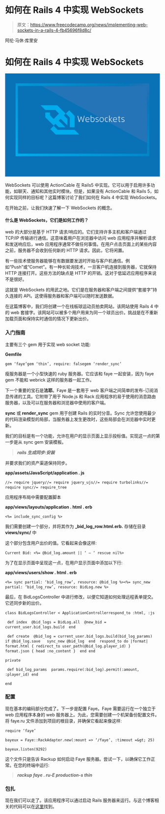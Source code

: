 # 如何在 Rails 4 中实现 WebSockets

> 原文：<https://www.freecodecamp.org/news/implementing-web-sockets-in-a-rails-4-fb45696f8d8c/>

阿伦·马休·库里安

# 如何在 Rails 4 中实现 WebSockets

![ZRji2jJ34FICqBQ2nt8t6lGfpG75HN253xMw](img/38cc1ee96a45a8941e85c1ddd78e4044.png)

WebSockets 可以使用 ActionCable 在 Rails5 中实现。它可以用于启用许多功能，如聊天、通知和其他实时模块。但是，如果没有 ActionCable 和 Rails 5，如何实现同样的目标呢？这篇博客讨论了我们如何在 Rails 4 中实现 WebSockets。

在开始之前，让我们快速了解一下 WebSockets 的概念。

#### 什么是 WebSockets，它们是如何工作的？

web 的大部分是基于 HTTP 请求/响应的。它们支持许多主机和客户端通过 TCP/IP 传输进行通信。这意味着用户在浏览器中访问 web 应用程序并解析请求和发送响应后，web 应用程序通常不做任何事情。在用户点击页面上的某些内容之前，服务器不会收到任何新的 HTTP 请求。因此，它将闲置。

有一些技术使服务器能够在有数据要发送时开始与客户机通信。例如“Push”或“Comet”。有一种长轮询技术，一旦客户机连接到服务器，它就保持 HTTP 连接打开。这些方法的缺点是 HTTP 的开销。这对于低延迟应用程序来说不是很好。

这就是 WebSockets 的用武之地。它们是在服务器和客户端之间提供“套接字”持久连接的 API。这使得服务器和客户端可以随时发送数据。

在这篇博客中，我们将创建一个在线板球运动员拍卖网站，该网站使用 Rails 4 中的 web 套接字。该网站可以被多个用户用来为同一个球员出价。挑战是在不重新加载页面和保持实时通信的情况下更新出价。

### 入门指南

主要有三个 gem 用于实现 web socket 功能:

**Gemfile**

```
gem ‘faye’gem ‘thin’, require: falsegem ‘render_sync’
```

瘦服务器是一个小型快速的 ruby 服务器。它应该和 faye 一起安装，因为 faye gem 不能和 webrick 这样的服务器一起工作。

下一个重要的宝石是**法耶**。Faye 是一套用于 web 客户端之间简单的发布-订阅消息传递的工具。它附带了用于 Node.js 和 Rack 应用程序的易于使用的消息路由服务器，以及可以在服务器和浏览器中使用的客户端。

**sync** 或 **render_sync** gem 用于创建 Rails 的实时分音。Sync 允许您使用最少的代码渲染模型的局部，当服务器上发生更改时，这些局部会在浏览器中实时更新。

我们的目标是有一个功能，允许在用户的显示页面上显示投标值。实现这一点的第一步是从 sync gem 安装模板。

> ***rails 生成同步:安装***

并要求我们的资产渠道保持同步。

**app/assets/JavaScript/application . js**

```
//= require jquery//= require jquery_ujs//= require turbolinks//= require sync//= require_tree
```

应用程序布局中需要配置脚本

**app/views/layouts/application . html . erb**

```
<%= include_sync_config %>
```

我们需要创建一个部分，并将其作为 **_bid_log_row.html.erb.** 存储在目录 **views/sync/** 中

这个部分包含用户出价的值。它看起来会像这样:

```
Current Bid: <%= @bid_log.amount || ‘ — ‘ rescue nil%>
```

为了在显示页面中呈现这一点，在用户显示页面中添加以下行:

**app/views/users/show . html . erb**

```
<%= sync partial: ‘bid_log_row’, resource: @bid_log %><%= sync_new partial: ‘bid_log_row’, resource: BidLog.new %>
```

最后，在 BidLogsController 中进行修改，以便它知道如何处理远程表单提交。它还同步新的出价。

```
class BidLogsController < ApplicationControllerrespond_to :html, :js
```

```
 def index  @bid_logs = BidLog.all  @new_bid = current_user.bid_logs.build  end
```

```
 def create  @bid_log = current_user.bid_logs.build(bid_log_params)  if @bid_log.save   sync_new @bid_log  end  respond_to do |format|   format.html { redirect_to user_path(@bid_log.player_id) }   format.json { head :no_content }  end end
```

```
private
```

```
 def bid_log_params  params.require(:bid_log).permit(:amount, :player_id) end
```

```
end
```

### 配置

现在基本的编码部分完成了。下一步是配置 Faye。Faye 需要运行在一个独立于 web 应用程序本身的 web 服务器上。为此，您需要创建一个机架备份配置文件。将 faye.ru 文件添加到项目的根目录，并确保它看起来像这样:

```
require ‘faye’
```

```
bayeux = Faye::RackAdapter.new(:mount => ‘/faye’, :timeout =&gt; 25)
```

```
bayeux.listen(9292)
```

这个文件只是告诉 Rackup 如何启动 Faye 服务器。尝试一下，以确保它工作正常。在您的终端中运行:

> ***rackup faye . ru-E production-s thin***

### 包扎

现在我们可以走了。该应用程序可以通过启动 Rails 服务器来运行。与这个博客相关的代码可以在[这里](https://github.com/jayakrishnang/AuctionManager-Sample-Bidding-App)找到。